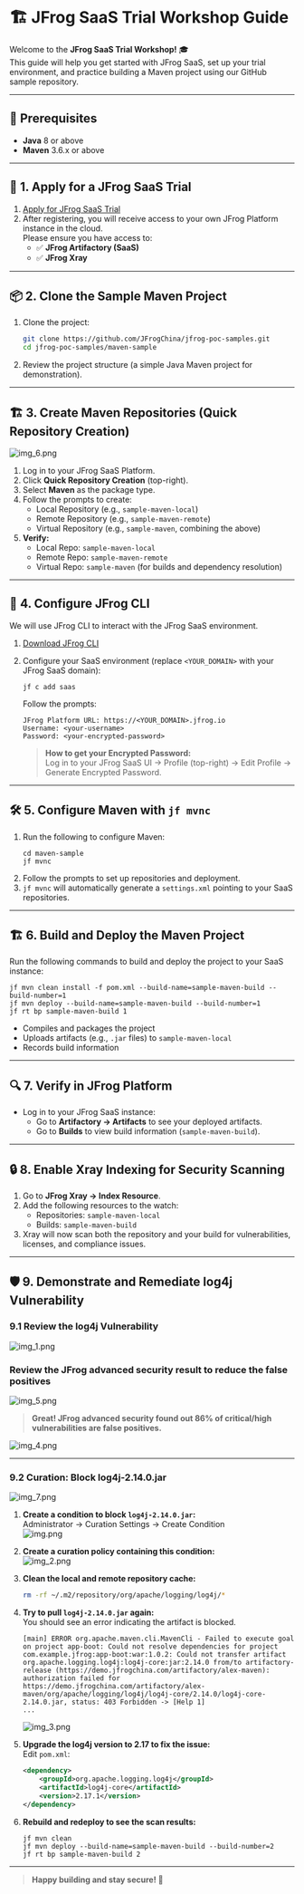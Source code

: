# 🏗️ JFrog SaaS Trial Workshop Guide

Welcome to the **JFrog SaaS Trial Workshop!** 🎓  
This guide will help you get started with JFrog SaaS, set up your trial environment, and practice building a Maven project using our GitHub sample repository.

---

## 📝 Prerequisites

- **Java** 8 or above
- **Maven** 3.6.x or above

---

## 🚀 1. Apply for a JFrog SaaS Trial

1. [Apply for JFrog SaaS Trial](https://jfrog.com/start-free/)
2. After registering, you will receive access to your own JFrog Platform instance in the cloud.  
   Please ensure you have access to:
   - ✅ **JFrog Artifactory (SaaS)**
   - ✅ **JFrog Xray** 

---

## 📦 2. Clone the Sample Maven Project

1. Clone the project:
   ```bash
   git clone https://github.com/JFrogChina/jfrog-poc-samples.git
   cd jfrog-poc-samples/maven-sample
   ```
2. Review the project structure (a simple Java Maven project for demonstration).

---

## 🏗️ 3. Create Maven Repositories (Quick Repository Creation)

![img_6.png](img_6.png)
1. Log in to your JFrog SaaS Platform.
2. Click **Quick Repository Creation** (top-right).
3. Select **Maven** as the package type.
4. Follow the prompts to create:
   - Local Repository (e.g., `sample-maven-local`)
   - Remote Repository (e.g., `sample-maven-remote`)
   - Virtual Repository (e.g., `sample-maven`, combining the above)
5. **Verify:**
   - Local Repo: `sample-maven-local`
   - Remote Repo: `sample-maven-remote`
   - Virtual Repo: `sample-maven` (for builds and dependency resolution)

---

## 🔗 4. Configure JFrog CLI

We will use JFrog CLI to interact with the JFrog SaaS environment.

1. [Download JFrog CLI](https://jfrog.com/getcli/)
2. Configure your SaaS environment (replace `<YOUR_DOMAIN>` with your JFrog SaaS domain):

   ```shell
   jf c add saas
   ```

   Follow the prompts:
   ```
   JFrog Platform URL: https://<YOUR_DOMAIN>.jfrog.io
   Username: <your-username>
   Password: <your-encrypted-password>
   ```

   > **How to get your Encrypted Password:**  
   > Log in to your JFrog SaaS UI → Profile (top-right) → Edit Profile → Generate Encrypted Password.

---

## 🛠️ 5. Configure Maven with `jf mvnc`

1. Run the following to configure Maven:
   ```shell
   cd maven-sample
   jf mvnc
   ```
2. Follow the prompts to set up repositories and deployment.
3. `jf mvnc` will automatically generate a `settings.xml` pointing to your SaaS repositories.

---

## 🏗️ 6. Build and Deploy the Maven Project

Run the following commands to build and deploy the project to your SaaS instance:

```shell
jf mvn clean install -f pom.xml --build-name=sample-maven-build --build-number=1
jf mvn deploy --build-name=sample-maven-build --build-number=1
jf rt bp sample-maven-build 1
```

- Compiles and packages the project
- Uploads artifacts (e.g., `.jar` files) to `sample-maven-local`
- Records build information

---

## 🔍 7. Verify in JFrog Platform

- Log in to your JFrog SaaS instance:
  - Go to **Artifactory → Artifacts** to see your deployed artifacts.
  - Go to **Builds** to view build information (`sample-maven-build`).

---

## 🔒 8. Enable Xray Indexing for Security Scanning

1. Go to **JFrog Xray → Index Resource**.
2. Add the following resources to the watch:
   - Repositories: `sample-maven-local`
   - Builds: `sample-maven-build`
3. Xray will now scan both the repository and your build for vulnerabilities, licenses, and compliance issues.

---

## 🛡️ 9. Demonstrate and Remediate log4j Vulnerability

### 9.1 Review the log4j Vulnerability

![img_1.png](img_1.png)


### Review the JFrog advanced security result to reduce the false positives
   ![img_5.png](img_5.png)

> **Great! JFrog advanced security found out 86% of critical/high vulnerabilities are false positives.**


   ![img_4.png](img_4.png)

---
### 9.2 Curation: Block log4j-2.14.0.jar
![img_7.png](img_7.png)
1. **Create a condition to block `log4j-2.14.0.jar`:**  
   Administrator → Curation Settings → Create Condition  
   ![img.png](img.png)

2. **Create a curation policy containing this condition:**  
   ![img_2.png](img_2.png)

3. **Clean the local and remote repository cache:**
   ```bash
   rm -rf ~/.m2/repository/org/apache/logging/log4j/*
   ```

4. **Try to pull `log4j-2.14.0.jar` again:**  
   You should see an error indicating the artifact is blocked.

   ```shell
   [main] ERROR org.apache.maven.cli.MavenCli - Failed to execute goal on project app-boot: Could not resolve dependencies for project com.example.jfrog:app-boot:war:1.0.2: Could not transfer artifact org.apache.logging.log4j:log4j-core:jar:2.14.0 from/to artifactory-release (https://demo.jfrogchina.com/artifactory/alex-maven): authorization failed for https://demo.jfrogchina.com/artifactory/alex-maven/org/apache/logging/log4j/log4j-core/2.14.0/log4j-core-2.14.0.jar, status: 403 Forbidden -> [Help 1]
   ...
   ```
   ![img_3.png](img_3.png)

5. **Upgrade the log4j version to 2.17 to fix the issue:**  
   Edit `pom.xml`:
   ```xml
   <dependency>
       <groupId>org.apache.logging.log4j</groupId>
       <artifactId>log4j-core</artifactId>
       <version>2.17.1</version>
   </dependency>
   ```

6. **Rebuild and redeploy to see the scan results:**
   ```shell
   jf mvn clean
   jf mvn deploy --build-name=sample-maven-build --build-number=2
   jf rt bp sample-maven-build 2
   ```

---

> **Happy building and stay secure! 🚀**